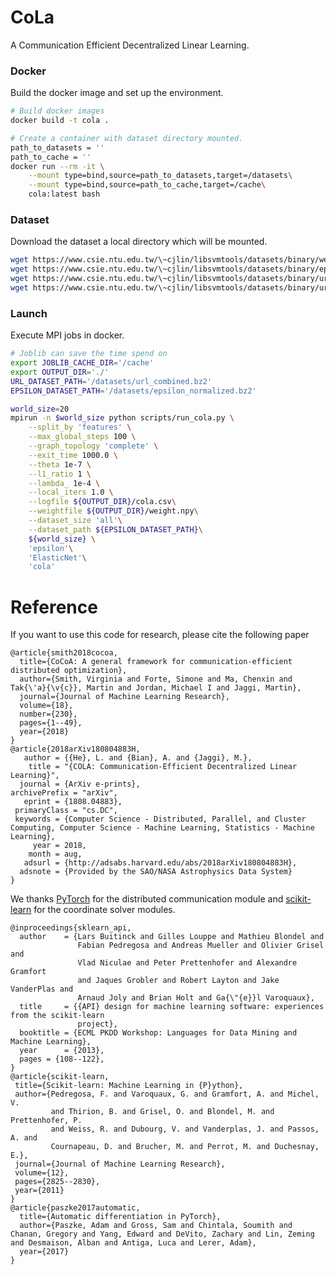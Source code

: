 # CoLa
A Communication Efficient Decentralized Linear Learning.

### Docker
Build the docker image and set up the environment.
```bash
# Build docker images
docker build -t cola .

# Create a container with dataset directory mounted.
path_to_datasets = ''
path_to_cache = ''
docker run --rm -it \
    --mount type=bind,source=path_to_datasets,target=/datasets\
    --mount type=bind,source=path_to_cache,target=/cache\
    cola:latest bash
```

### Dataset
Download the dataset a local directory which will be mounted.
```bash
wget https://www.csie.ntu.edu.tw/\~cjlin/libsvmtools/datasets/binary/webspam_wc_normalized_trigram.svm.bz2
wget https://www.csie.ntu.edu.tw/\~cjlin/libsvmtools/datasets/binary/epsilon_normalized.bz2
wget https://www.csie.ntu.edu.tw/\~cjlin/libsvmtools/datasets/binary/url_original.tar.bz2
wget https://www.csie.ntu.edu.tw/\~cjlin/libsvmtools/datasets/binary/url_combined.bz2
```

### Launch
Execute MPI jobs in docker.
```bash
# Joblib can save the time spend on 
export JOBLIB_CACHE_DIR='/cache'
export OUTPUT_DIR='./'
URL_DATASET_PATH='/datasets/url_combined.bz2'
EPSILON_DATASET_PATH='/datasets/epsilon_normalized.bz2'

world_size=20
mpirun -n $world_size python scripts/run_cola.py \
    --split_by 'features' \
    --max_global_steps 100 \
    --graph_topology 'complete' \
    --exit_time 1000.0 \
    --theta 1e-7 \
    --l1_ratio 1 \
    --lambda_ 1e-4 \
    --local_iters 1.0 \
    --logfile ${OUTPUT_DIR}/cola.csv\
    --weightfile ${OUTPUT_DIR}/weight.npy\
    --dataset_size 'all'\
    --dataset_path ${EPSILON_DATASET_PATH}\
    ${world_size} \
    'epsilon'\
    'ElasticNet'\
    'cola'
```

# Reference
If you want to use this code for research, please cite the following paper

    @article{smith2018cocoa,
      title={CoCoA: A general framework for communication-efficient distributed optimization},
      author={Smith, Virginia and Forte, Simone and Ma, Chenxin and Tak{\'a}{\v{c}}, Martin and Jordan, Michael I and Jaggi, Martin},
      journal={Journal of Machine Learning Research},
      volume={18},
      number={230},
      pages={1--49},
      year={2018}
    }
    @article{2018arXiv180804883H,
       author = {{He}, L. and {Bian}, A. and {Jaggi}, M.},
        title = "{COLA: Communication-Efficient Decentralized Linear Learning}",
      journal = {ArXiv e-prints},
    archivePrefix = "arXiv",
       eprint = {1808.04883},
     primaryClass = "cs.DC",
     keywords = {Computer Science - Distributed, Parallel, and Cluster Computing, Computer Science - Machine Learning, Statistics - Machine Learning},
         year = 2018,
        month = aug,
       adsurl = {http://adsabs.harvard.edu/abs/2018arXiv180804883H},
      adsnote = {Provided by the SAO/NASA Astrophysics Data System}
    }


We thanks [PyTorch](https://pytorch.org/) for the distributed communication module and [scikit-learn](http://scikit-learn.org/stable/) for the coordinate solver modules.

    @inproceedings{sklearn_api,
      author    = {Lars Buitinck and Gilles Louppe and Mathieu Blondel and
                   Fabian Pedregosa and Andreas Mueller and Olivier Grisel and
                   Vlad Niculae and Peter Prettenhofer and Alexandre Gramfort
                   and Jaques Grobler and Robert Layton and Jake VanderPlas and
                   Arnaud Joly and Brian Holt and Ga{\"{e}}l Varoquaux},
      title     = {{API} design for machine learning software: experiences from the scikit-learn
                   project},
      booktitle = {ECML PKDD Workshop: Languages for Data Mining and Machine Learning},
      year      = {2013},
      pages = {108--122},
    }
    @article{scikit-learn,
     title={Scikit-learn: Machine Learning in {P}ython},
     author={Pedregosa, F. and Varoquaux, G. and Gramfort, A. and Michel, V.
             and Thirion, B. and Grisel, O. and Blondel, M. and Prettenhofer, P.
             and Weiss, R. and Dubourg, V. and Vanderplas, J. and Passos, A. and
             Cournapeau, D. and Brucher, M. and Perrot, M. and Duchesnay, E.},
     journal={Journal of Machine Learning Research},
     volume={12},
     pages={2825--2830},
     year={2011}
    }
    @article{paszke2017automatic,
      title={Automatic differentiation in PyTorch},
      author={Paszke, Adam and Gross, Sam and Chintala, Soumith and Chanan, Gregory and Yang, Edward and DeVito, Zachary and Lin, Zeming and Desmaison, Alban and Antiga, Luca and Lerer, Adam},
      year={2017}
    }
